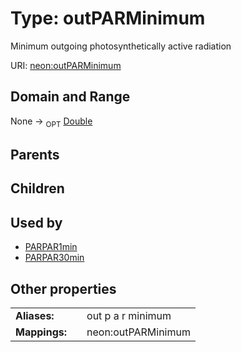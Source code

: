 
# Type: outPARMinimum


Minimum outgoing photosynthetically active radiation

URI: [neon:outPARMinimum](https://data.neonscience.org/outPARMinimum)


## Domain and Range

None ->  <sub>OPT</sub> [Double](types/Double.md)

## Parents


## Children


## Used by

 * [PARPAR1min](PARPAR1min.md)
 * [PARPAR30min](PARPAR30min.md)

## Other properties

|  |  |  |
| --- | --- | --- |
| **Aliases:** | | out p a r minimum |
| **Mappings:** | | neon:outPARMinimum |

